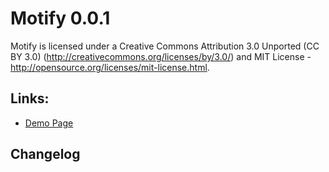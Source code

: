 Motify 0.0.1
=======

Motify is licensed under a Creative Commons Attribution 3.0 Unported (CC BY 3.0)  (http://creativecommons.org/licenses/by/3.0/) and MIT License - http://opensource.org/licenses/mit-license.html. 


## Links:
+ [Demo Page]()

## Changelog

